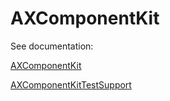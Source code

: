 # AXComponentKit

See documentation:

[AXComponentKit](https://willowtreeapps.github.io/AXComponentKit/framework/documentation/axcomponentkit/)

[AXComponentKitTestSupport](https://willowtreeapps.github.io/AXComponentKit/testing/documentation/axcomponentkittestsupport/)
